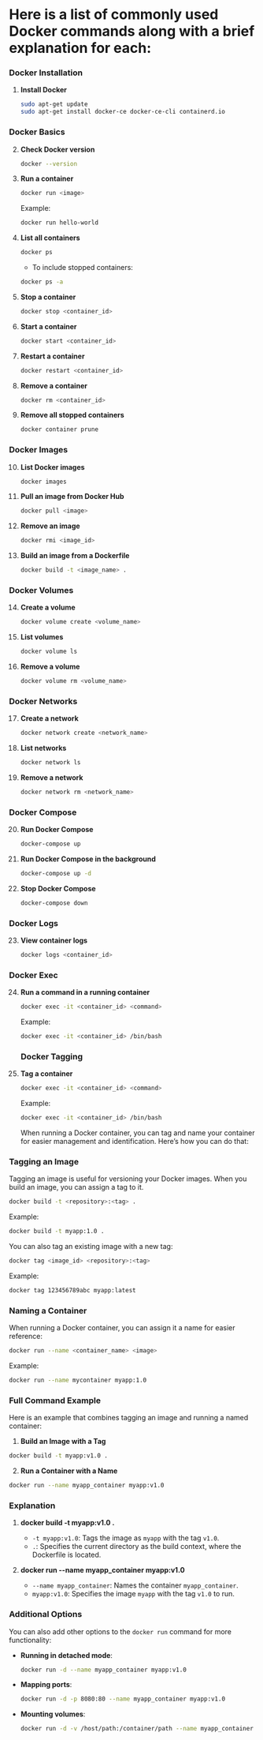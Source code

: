 # Here is a list of commonly used Docker commands along with a brief explanation for each:

### Docker Installation
1. **Install Docker**
    ```bash
    sudo apt-get update
    sudo apt-get install docker-ce docker-ce-cli containerd.io
    ```

### Docker Basics
2. **Check Docker version**
    ```bash
    docker --version
    ```

3. **Run a container**
    ```bash
    docker run <image>
    ```
    Example:
    ```bash
    docker run hello-world
    ```

4. **List all containers**
    ```bash
    docker ps
    ```
    - To include stopped containers:
    ```bash
    docker ps -a
    ```

5. **Stop a container**
    ```bash
    docker stop <container_id>
    ```

6. **Start a container**
    ```bash
    docker start <container_id>
    ```

7. **Restart a container**
    ```bash
    docker restart <container_id>
    ```

8. **Remove a container**
    ```bash
    docker rm <container_id>
    ```

9. **Remove all stopped containers**
    ```bash
    docker container prune
    ```

### Docker Images
10. **List Docker images**
    ```bash
    docker images
    ```

11. **Pull an image from Docker Hub**
    ```bash
    docker pull <image>
    ```

12. **Remove an image**
    ```bash
    docker rmi <image_id>
    ```

13. **Build an image from a Dockerfile**
    ```bash
    docker build -t <image_name> .
    ```

### Docker Volumes
14. **Create a volume**
    ```bash
    docker volume create <volume_name>
    ```

15. **List volumes**
    ```bash
    docker volume ls
    ```

16. **Remove a volume**
    ```bash
    docker volume rm <volume_name>
    ```

### Docker Networks
17. **Create a network**
    ```bash
    docker network create <network_name>
    ```

18. **List networks**
    ```bash
    docker network ls
    ```

19. **Remove a network**
    ```bash
    docker network rm <network_name>
    ```

### Docker Compose
20. **Run Docker Compose**
    ```bash
    docker-compose up
    ```

21. **Run Docker Compose in the background**
    ```bash
    docker-compose up -d
    ```

22. **Stop Docker Compose**
    ```bash
    docker-compose down
    ```

### Docker Logs
23. **View container logs**
    ```bash
    docker logs <container_id>
    ```

### Docker Exec
24. **Run a command in a running container**
    ```bash
    docker exec -it <container_id> <command>
    ```
    Example:
    ```bash
    docker exec -it <container_id> /bin/bash
    ```

    ### Docker Tagging
24. **Tag a container**
    ```bash
    docker exec -it <container_id> <command>
    ```
    Example:
    ```bash
    docker exec -it <container_id> /bin/bash
    ```

    When running a Docker container, you can tag and name your container for easier management and identification. Here’s how you can do that:

### Tagging an Image

Tagging an image is useful for versioning your Docker images. When you build an image, you can assign a tag to it.

```bash
docker build -t <repository>:<tag> .
```

Example:
```bash
docker build -t myapp:1.0 .
```

You can also tag an existing image with a new tag:

```bash
docker tag <image_id> <repository>:<tag>
```

Example:
```bash
docker tag 123456789abc myapp:latest
```

### Naming a Container

When running a Docker container, you can assign it a name for easier reference:

```bash
docker run --name <container_name> <image>
```

Example:
```bash
docker run --name mycontainer myapp:1.0
```

### Full Command Example

Here is an example that combines tagging an image and running a named container:

1. **Build an Image with a Tag**

```bash
docker build -t myapp:v1.0 .
```

2. **Run a Container with a Name**

```bash
docker run --name myapp_container myapp:v1.0
```

### Explanation

1. **docker build -t myapp:v1.0 .**
   - `-t myapp:v1.0`: Tags the image as `myapp` with the tag `v1.0`.
   - `.`: Specifies the current directory as the build context, where the Dockerfile is located.

2. **docker run --name myapp_container myapp:v1.0**
   - `--name myapp_container`: Names the container `myapp_container`.
   - `myapp:v1.0`: Specifies the image `myapp` with the tag `v1.0` to run.

### Additional Options

You can also add other options to the `docker run` command for more functionality:

- **Running in detached mode**:
  ```bash
  docker run -d --name myapp_container myapp:v1.0
  ```

- **Mapping ports**:
  ```bash
  docker run -d -p 8080:80 --name myapp_container myapp:v1.0
  ```

- **Mounting volumes**:
  ```bash
  docker run -d -v /host/path:/container/path --name myapp_container myapp:v1.0
  ```

